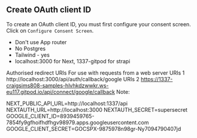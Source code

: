 ## Create OAuth client ID

To create an OAuth client ID, you must first configure your consent screen. Click on `Configure Consent Screen`.

- Don't use App router
- No Postgres
- Tailwind - yes
- localhost:3000 for Next, 1337-gitpod for strapi

Authorised redirect URIs
For use with requests from a web server
URIs 1 
http://localhost:3000/api/auth/callback/google
URIs 2 
https://1337-craigsims808-samples-hlvhkdzwwkr.ws-eu117.gitpod.io/api/connect/google/callback
Note:

NEXT_PUBLIC_API_URL=http://localhost:1337/api
NEXTAUTH_URL=http://localhost:3000
NEXTAUTH_SECRET=supersecret
GOOGLE_CLIENT_ID=8939459765-7854fy9gfhoifhdfhgv98979.apps.googleusercontent.com
GOOGLE_CLIENT_SECRET=GOCSPX-9875978n98gr-Ny7094790407jd
